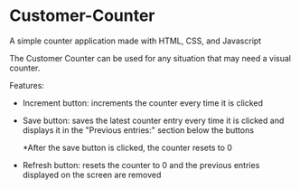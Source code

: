 # Customer-Counter
A simple counter application made with HTML, CSS, and Javascript

The Customer Counter can be used for any situation that may need a visual counter.

Features:
- Increment button: increments the counter every time it is clicked
- Save button: saves the latest counter entry every time it is clicked and displays it in the "Previous entries:" section below the buttons

  *After the save button is clicked, the counter resets to 0
- Refresh button: resets the counter to 0 and the previous entries displayed on the screen are removed
